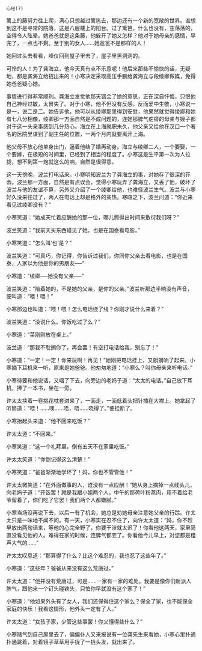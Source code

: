     心经(7) 

   篱上的藤努力往上爬，满心只想越过篱笆去，那边还有一个新的宽敞的世界。谁想到这不是寻常的院落，这是八层楼上的阳台。过了篱笆，什么也没有，空荡荡的，空得令人眩晕。她爸爸就是这条藤，他躲开了她又怎样？他对于她母亲的感情，早完了，一点也不剩。至于别的女人……她爸爸不是那样的人！

   她回过头去看看，峰仪回到屋子里去了，屋子里黑洞洞的。

   可怜的人！为了龚海立，他今天真有点不乐意呢！他后来那些不愉快的话，无疑地，都是龚海立给招出来的！小寒决定采取高压手腕给龚海立与段绫卿做媒，免得她爸爸疑心她。

   事情进行得非常顺利。龚海立发觉他那天错会了她的意思，正在深自忏悔，只恨他自己神经过敏，太冒失了。对于小寒，他不但没有反感，反而爱中生敬，小寒说一是一，说二是二。她告诉他，他可以从绫卿那里得到安慰，他果然就觉得绫卿和她有七八分相像，绫卿那一方面自然是不成问题的，连她那脾气疙瘩的母亲与嫂子都对于这一头亲事感到几分热心。海立在上海就职未久，他父亲又给他在汉口一个著名的医院里谋到了副主任的位置，一两个月内就要离开上海。

   他父母不放心他单身出门，逼着他结了婚再动身。海立与绫卿二人，一个要娶，一个要嫁，在极短的时间里，已经到了相当的程度了。小寒这是生平第一次为人拉拢，想不到第一炮就这么的响，自然是很得意。

   这一天傍晚，波兰打电话来。小寒明知波兰为了龚海立的事，对她存了很深的芥蒂。波兰那一方面，自然是有点误会，觉得小寒玩弄了龚海立，又丢了他，破坏了波兰与他的友谊不算，另外又介绍了一个绫卿给他，也难怪波兰生气。波兰与小寒好久没来往过了，两人在电话上却是格外的亲热。寒暄之下，波兰问道：“你近来看见过绫卿没有？”

   小寒笑道：“她成天忙着应酬她的那一位，哪儿腾得出时间来敷衍我们呀？”

   波兰笑道：“我前天买东西碰见了她，也是在国泰看电影。”

   小寒笑道：“怎么叫‘也’是？”

   波兰笑道：“可真巧，你记得，你告诉过我们，你同你父亲去看电影，也是在国泰，人家以为他是你的男朋友──”

   小寒道：“绫卿──她没有父亲──”

   波兰笑道：“陪着她的，不是她的父亲，是你的父亲。”波兰听那边半晌没有声音，便叫道：“喂！喂！”

   小寒那边也叫道：“喂！喂！怎么电话绕了线？你刚才说什么来着？”

   波兰笑道：“没说什么。你饭吃过了么？”

   小寒道：“菜刚刚放在桌上。”

   波兰道：“那我不耽搁你了，再会罢！有空打电话给我，别忘了！”

   小寒道：“一定！一定！你来玩啊！再见！”她刚把电话挂上，又朗朗响了起来。小寒摘下耳机来一听，原来是她爸爸。他匆匆地道：“小寒么？叫你母亲来听电话。”

   小寒待要和他说话，又咽了下去，向旁边的老妈子道：“太太的电话。”自己放下耳机，捧了一本书，坐在一旁。

   许太太挟着一卷挑花枕套进来了，一面走，一面低着头把针插在大襟上。她拿起了听筒道：“喂！……噢……唔，唔……晓得了。”便挂断了。

   小寒抬起头来道：“他不回来吃饭？”

   许太太道：“不回来。”

   小寒笑道：“这一个礼拜里，倒有五天不在家里吃饭。”

   许太太笑道：“你倒记得这么清楚！”

   小寒笑道：“爸爸渐渐地学坏了！妈，你也不管管他！”

   许太太微笑道：“在外面做事的人，谁没有一点应酬！”她从身上摘掉一点线头儿，向老妈子道：“开饭罢！就是我跟小姐两个人。中午的那荷叶粉蒸肉，用不着给老爷留着了，你们吃了它罢！我们两个人都嫌腻。”

   小寒当场没再说下去，以后一有了机会，她总是劝她母亲注意她父亲的行踪。许太太只是一味地不闻不问。有一天，小寒实在忍不住了，向许太太道：“妈，你不趁早放出两句话来，等他的心完全野了，你要干涉就太迟了！你看他这两天，家里简直没看见他的人。难得在家的时候，连脾气都变了。你看他今儿早上，对您都是粗声大气的……”

   许太太叹息道：“那算得了什么？比这个难忍的，我也忍了这些年了。”

   小寒道：“这些年？爸爸从来没有这么荒唐过。”

   许太太道：“他并没有荒唐过，可是……一家有一家的难处。我要是像你们新派人脾气，跟他来一个钉头碰铁头，只怕你早就没有这个家了！”

   小寒道：“他如果外头有了女人，我们还保得住这个家么？保全了家，也不能保全家庭的快乐！我看这情形，他外头一定有了人。”

   许太太道：“女孩子家，少管这些事罢！你又懂得些什么？”

   小寒赌气到自己屋里去了，偏偏仆人又来报说有一位龚先生来看她，小寒心里扑通扑通跳着，对着镜子草草用手拢了一拢头发，就出来了。


